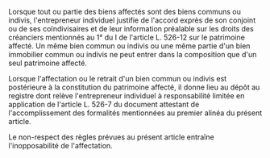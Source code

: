 Lorsque tout ou partie des biens affectés sont des biens communs ou indivis, l'entrepreneur individuel justifie de l'accord exprès de son conjoint ou de ses coïndivisaires et de leur information préalable sur les droits des créanciers mentionnés au 1° du I de l'article L. 526-12 sur le patrimoine affecté. Un même bien commun ou indivis ou une même partie d'un bien immobilier commun ou indivis ne peut entrer dans la composition que d'un seul patrimoine affecté. 


Lorsque l'affectation ou le retrait d'un bien commun ou indivis est postérieure à la constitution du patrimoine affecté, il donne lieu au dépôt au registre dont relève l'entrepreneur individuel à responsabilité limitée en application de l'article L. 526-7 du document attestant de l'accomplissement des formalités mentionnées au premier alinéa du présent article. 


Le non-respect des règles prévues au présent article entraîne l'inopposabilité de l'affectation.

